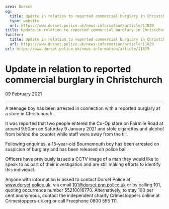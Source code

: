 ```yaml
area: Dorset
og:
  title: Update in relation to reported commercial burglary in Christchurch
  type: website
  url: https://www.dorset.police.uk/news-information/article/11829
title: Update in relation to reported commercial burglary in Christchurch |
twitter:
  title: Update in relation to reported commercial burglary in Christchurch
  url: https://www.dorset.police.uk/news-information/article/11829
url: https://www.dorset.police.uk/news-information/article/11829
```

# Update in relation to reported commercial burglary in Christchurch

09 February 2021

* * *

A teenage boy has been arrested in connection with a reported burglary at a store in Christchurch.

It was reported that two people entered the Co-Op store on Fairmile Road at around 9.50pm on Saturday 9 January 2021 and stole cigarettes and alcohol from behind the counter while staff were away from the till.

Following enquiries, a 15-year-old Bournemouth boy has been arrested on suspicion of burglary and has been released on police bail.

Officers have previously issued a CCTV image of a man they would like to speak to as part of their investigation and are still making efforts to identify this individual.

Anyone with information is asked to contact Dorset Police at www.dorset.police.uk, via email 101@dorset.pnn.police.uk or by calling 101, quoting occurrence number 55210016770. Alternatively, to stay 100 per cent anonymous, contact the independent charity Crimestoppers online at Crimestoppers-uk.org or call Freephone 0800 555 111.
